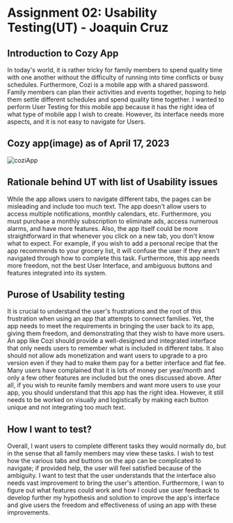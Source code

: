 # Assignment 02: Usability Testing(UT) - Joaquin Cruz 


## Introduction to Cozy App

In today's world, it is rather tricky for family members to spend quality time with one another without the difficulty of running into time conflicts or busy schedules. Furthermore, Cozi is a mobile app with a shared password. Family members can plan their activities and events together, hoping to help them settle different schedules and spend quality time together. I wanted to perform User Testing for this mobile app because it has the right idea of what type of mobile app I wish to create. However, its interface needs more aspects, and it is not easy to navigate for Users.

## Cozy app(image) as of April 17, 2023
![coziApp](https://user-images.githubusercontent.com/114783914/232684550-e8142189-a1e0-45b5-b81c-46c75a9b54bc.PNG)

## Rationale behind UT with list of Usability issues

While the app allows users to navigate different tabs, the pages can be misleading and include too much text. The app doesn't allow users to access multiple notifications, monthly calendars, etc. Furthermore, you must purchase a monthly subscription to eliminate ads, access numerous alarms, and have more features. Also, the app itself could be more straightforward in that whenever you click on a new tab, you don't know what to expect. For example, if you wish to add a personal recipe that the app recommends to your grocery list, it will confuse the user if they aren't navigated through how to complete this task. Furthermore, this app needs more freedom, not the best User Interface, and ambiguous buttons and features integrated into its system. 

## Purose of Usability testing

It is crucial to understand the user's frustrations and the root of this frustration when using an app that attempts to connect families. Yet, the app needs to meet the requirements in bringing the user back to its app, giving them freedom, and demonstrating that they wish to have more users. An app like Cozi should provide a well-designed and integrated interface that only needs users to remember what is included in different tabs. It also should not allow ads monetization and want users to upgrade to a pro version even if they had to make them pay for a better interface and flat fee. Many users have complained that it is lots of money per year/month and only a few other features are included but the ones discussed above. After all, if you wish to reunite family members and want more users to use your app, you should understand that this app has the right idea. However, it still needs to be worked on visually and logistically by making each button unique and not integrating too much text. 

## How I want to test?

Overall, I want users to complete different tasks they would normally do, but in the sense that all family members may view these tasks. I wish to test how the various tabs and buttons on the app can be complicated to navigate; if provided help, the user will feel satisfied because of the ambiguity. I want to test that the user understands that the interface also needs vast improvement to bring the user's attention. Furthermore, I wan to figure out what features could work and how I could use user feedback to develop further my hypothesis and solution to improve the app's interface and give users the freedom and effectiveness of using an app with these improvements. 
